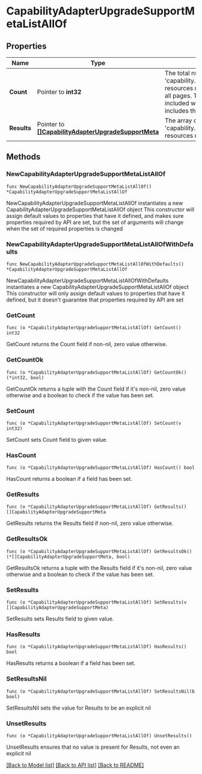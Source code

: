 # CapabilityAdapterUpgradeSupportMetaListAllOf

## Properties

Name | Type | Description | Notes
------------ | ------------- | ------------- | -------------
**Count** | Pointer to **int32** | The total number of &#39;capability.AdapterUpgradeSupportMeta&#39; resources matching the request, accross all pages. The &#39;Count&#39; attribute is included when the HTTP GET request includes the &#39;$inlinecount&#39; parameter. | [optional] 
**Results** | Pointer to [**[]CapabilityAdapterUpgradeSupportMeta**](CapabilityAdapterUpgradeSupportMeta.md) | The array of &#39;capability.AdapterUpgradeSupportMeta&#39; resources matching the request. | [optional] 

## Methods

### NewCapabilityAdapterUpgradeSupportMetaListAllOf

`func NewCapabilityAdapterUpgradeSupportMetaListAllOf() *CapabilityAdapterUpgradeSupportMetaListAllOf`

NewCapabilityAdapterUpgradeSupportMetaListAllOf instantiates a new CapabilityAdapterUpgradeSupportMetaListAllOf object
This constructor will assign default values to properties that have it defined,
and makes sure properties required by API are set, but the set of arguments
will change when the set of required properties is changed

### NewCapabilityAdapterUpgradeSupportMetaListAllOfWithDefaults

`func NewCapabilityAdapterUpgradeSupportMetaListAllOfWithDefaults() *CapabilityAdapterUpgradeSupportMetaListAllOf`

NewCapabilityAdapterUpgradeSupportMetaListAllOfWithDefaults instantiates a new CapabilityAdapterUpgradeSupportMetaListAllOf object
This constructor will only assign default values to properties that have it defined,
but it doesn't guarantee that properties required by API are set

### GetCount

`func (o *CapabilityAdapterUpgradeSupportMetaListAllOf) GetCount() int32`

GetCount returns the Count field if non-nil, zero value otherwise.

### GetCountOk

`func (o *CapabilityAdapterUpgradeSupportMetaListAllOf) GetCountOk() (*int32, bool)`

GetCountOk returns a tuple with the Count field if it's non-nil, zero value otherwise
and a boolean to check if the value has been set.

### SetCount

`func (o *CapabilityAdapterUpgradeSupportMetaListAllOf) SetCount(v int32)`

SetCount sets Count field to given value.

### HasCount

`func (o *CapabilityAdapterUpgradeSupportMetaListAllOf) HasCount() bool`

HasCount returns a boolean if a field has been set.

### GetResults

`func (o *CapabilityAdapterUpgradeSupportMetaListAllOf) GetResults() []CapabilityAdapterUpgradeSupportMeta`

GetResults returns the Results field if non-nil, zero value otherwise.

### GetResultsOk

`func (o *CapabilityAdapterUpgradeSupportMetaListAllOf) GetResultsOk() (*[]CapabilityAdapterUpgradeSupportMeta, bool)`

GetResultsOk returns a tuple with the Results field if it's non-nil, zero value otherwise
and a boolean to check if the value has been set.

### SetResults

`func (o *CapabilityAdapterUpgradeSupportMetaListAllOf) SetResults(v []CapabilityAdapterUpgradeSupportMeta)`

SetResults sets Results field to given value.

### HasResults

`func (o *CapabilityAdapterUpgradeSupportMetaListAllOf) HasResults() bool`

HasResults returns a boolean if a field has been set.

### SetResultsNil

`func (o *CapabilityAdapterUpgradeSupportMetaListAllOf) SetResultsNil(b bool)`

 SetResultsNil sets the value for Results to be an explicit nil

### UnsetResults
`func (o *CapabilityAdapterUpgradeSupportMetaListAllOf) UnsetResults()`

UnsetResults ensures that no value is present for Results, not even an explicit nil

[[Back to Model list]](../README.md#documentation-for-models) [[Back to API list]](../README.md#documentation-for-api-endpoints) [[Back to README]](../README.md)


